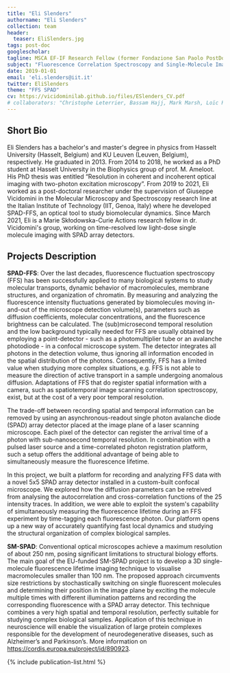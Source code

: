 ```yaml
---
title: "Eli Slenders"
authorname: "Eli Slenders"
collection: team
header:
  teaser: EliSlenders.jpg
tags: post-doc
googlescholar:
tagline: MSCA EF-IF Research Fellow (former Fondazione San Paolo PostDoc Fellow)
subject: "Fluorescence Correlation Spectroscopy and Single-Molecule Imaging"
date: 2019-01-01
email: 'eli.slenders@iit.it'
twitter: EliSlenders  
theme: "FFS SPAD"
cv: https://vicidominilab.github.io/files/ESlenders_CV.pdf
# collaborators: "Christophe Leterrier, Bassam Hajj, Mark Marsh, Loïc Royer, Joe Grove"
---
```


<h2>Short Bio</h2>
Eli Slenders has a bachelor's and master's degree in physics from Hasselt University (Hasselt, Belgium) and KU Leuven (Leuven, Belgium), respectively. He graduated in 2013. From 2014 to 2018, he worked as a PhD student at Hasselt University in the Biophysics group of prof. M. Ameloot. His PhD thesis was entitled “Resolution in coherent and incoherent optical imaging with two-photon excitation microscopy”. From 2019 to 2021, Eli worked as a post-doctoral researcher under the supervision of Giuseppe Vicidomini in the Molecular Microscopy and Spectroscopy research line at the Italian Institute of Technology (IIT, Genoa, Italy) where he developed SPAD-FFS, an optical tool to study biomolecular dynamics. Since March 2021, Eli is a Marie Skłodowska-Curie Actions research fellow in dr. Vicidomini's group, working on time-resolved low light-dose single molecule imaging with SPAD array detectors.


<h2>Projects Description</h2>

**SPAD-FFS**: Over the last decades, fluorescence fluctuation spectroscopy (FFS) has been successfully applied to many biological systems to study molecular transports, dynamic behavior of macromolecules, membrane structures, and organization of chromatin. By measuring and analyzing the fluorescence intensity fluctuations generated by biomolecules moving in-and-out of the microscope detection volume(s), parameters such as diffusion coefficients, molecular concentrations, and the fluorescence brightness can be calculated. The (sub)microsecond temporal resolution and the low background typically needed for FFS are usually obtained by employing a point-detector - such as a photomultiplier tube or an avalanche photodiode - in a confocal microscope system. The detector integrates all photons in the detection volume, thus ignoring all information encoded in the spatial distribution of the photons. Consequently, FFS has a limited value when studying more complex situations, e.g. FFS is not able to measure the direction of active transport in a sample undergoing anomalous diffusion. Adaptations of FFS that do register spatial information with a camera, such as spatiotemporal image scanning correlation spectroscopy, exist, but at the cost of a very poor temporal resolution.

The trade-off between recording spatial and temporal information can be removed by using an asynchronous-readout single photon avalanche diode (SPAD) array detector placed at the image plane of a laser scanning microscope. Each pixel of the detector can register the arrival time of a photon with sub-nanosecond temporal resolution. In combination with a pulsed laser source and a time-correlated photon registration platform, such a setup offers the additional advantage of being able to simultaneously measure the fluorescence lifetime.

In this project, we built a platform for recording and analyzing FFS data with a novel 5x5 SPAD array detector installed in a custom-built confocal microscope. We explored how the diffusion parameters can be retreived from analysing the autocorrelation and cross-correlation functions of the 25 intensity traces. In addition, we were able to exploit the system's capability of simultaneously measuring the fluorescence lifetime during an FFS experiment by time-tagging each fluorescence photon. Our platform opens up a new way of accurately quantifying fast local dynamics and studying the structural organization of complex biological samples.

**SM-SPAD**: Conventional optical microscopes achieve a maximum resolution of about 250 nm, posing significant limitations to structural biology efforts. The main goal of the EU-funded SM-SPAD project is to develop a 3D single-molecule fluorescence lifetime imaging technique to visualise macromolecules smaller than 100 nm. The proposed approach circumvents size restrictions by stochastically switching on single fluorescent molecules and determining their position in the image plane by exciting the molecule multiple times with different illumination patterns and recording the corresponding fluorescence with a SPAD array detector. This technique combines a very high spatial and temporal resolution, perfectly suitable for studying complex biological samples. Application of this technique in neuroscience will enable the visualization of large protein complexes responsible for the development of neurodegenerative diseases, such as Alzheimer’s and Parkinson’s. More information on https://cordis.europa.eu/project/id/890923.

<!--{% include author-research-themes.html %}--->
<!--{% include team-member-collaborators.html %}--->
{% include publication-list.html %}

